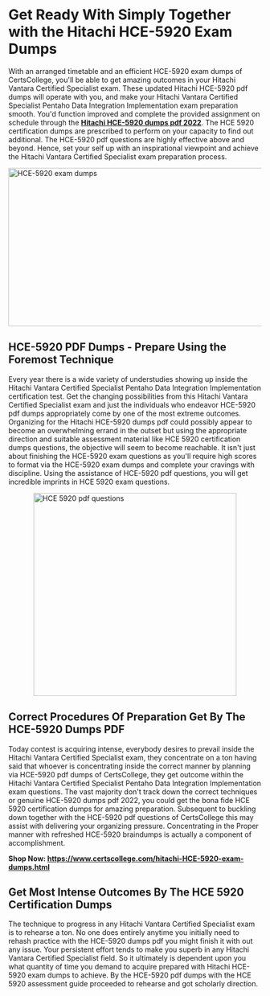 <h1><strong>Get Ready With Simply Together with the Hitachi HCE-5920 Exam Dumps&nbsp;</strong></h1>
<p><span style="font-weight: 400;">With an arranged timetable and an efficient  HCE-5920 exam dumps of CertsCollege, you'll be able to get amazing outcomes in your Hitachi Vantara Certified Specialist exam. These updated Hitachi HCE-5920 pdf dumps will operate with you, and make your Hitachi Vantara Certified Specialist Pentaho Data Integration Implementation exam preparation smooth. You'd function improved and complete the provided assignment on schedule through the <strong><a href="https://www.certscollege.com/hitachi-HCE-5920-exam-dumps.html">Hitachi HCE-5920 dumps pdf 2022</a></strong>. The HCE 5920 certification dumps are prescribed to perform on your capacity to find out additional. The  HCE-5920 pdf questions are highly effective above and beyond. Hence, set your self up with an inspirational viewpoint and achieve the Hitachi Vantara Certified Specialist exam preparation process.&nbsp;</span></p>
<p><span style="font-weight: 400;"><img style="display: block; margin-left: auto; margin-right: auto;" src="https://i.ibb.co/CPDK3ps/Yellow-and-Blue-Initiative-Blog-Banner.png" alt="HCE-5920 exam dumps" width="559" height="315" /></span></p>
<h2><strong>HCE-5920 PDF Dumps - Prepare Using the Foremost Technique</strong></h2>
<p><span style="font-weight: 400;">Every year there is a wide variety of understudies showing up inside the Hitachi Vantara Certified Specialist Pentaho Data Integration Implementation certification test. Get the changing possibilities from this Hitachi Vantara Certified Specialist exam and just the individuals who endeavor HCE-5920 pdf dumps appropriately come by one of the most extreme outcomes. Organizing for the Hitachi HCE-5920 dumps pdf could possibly appear to become an overwhelming errand in the outset but using the appropriate direction and suitable assessment material like HCE 5920 certification dumps questions, the objective will seem to become reachable. It isn't just about finishing the HCE-5920 exam questions as you'll require high scores to format via the HCE-5920 exam dumps and complete your cravings with discipline. Using the assistance of HCE-5920 pdf questions, you will get incredible imprints in HCE 5920 exam questions.</span></p>
<p><span style="font-weight: 400;"><a href="https://tinyurl.com/yswhyvfd"><img style="display: block; margin-left: auto; margin-right: auto;" src="https://i.ibb.co/9tMrhdY/Teacher-Appreciation-Invitation.png" alt="HCE 5920 pdf questions " width="404" height="404" /></a></span></p>
<h2><strong>Correct Procedures Of Preparation Get By The HCE-5920 Dumps PDF</strong></h2>
<p><span style="font-weight: 400;">Today contest is acquiring intense, everybody desires to prevail inside the Hitachi Vantara Certified Specialist exam, they concentrate on a ton having said that whoever is concentrating inside the correct manner by planning via HCE-5920 pdf dumps of CertsCollege, they get outcome within the Hitachi Vantara Certified Specialist Pentaho Data Integration Implementation exam questions. The vast majority don't track down the correct techniques or genuine HCE-5920 dumps pdf 2022, you could get the bona fide HCE 5920 certification dumps for amazing preparation. Subsequent to buckling down together with the  HCE-5920 pdf questions of CertsCollege this may assist with delivering your organizing pressure. Concentrating in the Proper manner with refreshed HCE-5920 braindumps is actually a component of accomplishment.</span></p>
<p><span style="font-weight: 400;"><strong>Shop Now: <a href="https://www.certscollege.com/hitachi-HCE-5920-exam-dumps.html">https://www.certscollege.com/hitachi-HCE-5920-exam-dumps.html</a></strong></span></p>
<h2><strong>Get Most Intense Outcomes By The HCE 5920 Certification Dumps</strong></h2>
<p><span style="font-weight: 400;">The technique to progress in any Hitachi Vantara Certified Specialist exam is to rehearse a ton. No one does entirely anytime you initially need to rehash practice with the HCE-5920 dumps pdf you might finish it with out any issue. Your persistent effort tends to make you superb in any Hitachi Vantara Certified Specialist field. So it ultimately is dependent upon you what quantity of time you demand to acquire prepared with Hitachi HCE-5920 exam dumps to achieve. By the HCE-5920 pdf dumps with the HCE 5920 assessment guide proceeded to rehearse and got scholarly direction.</span></p>
